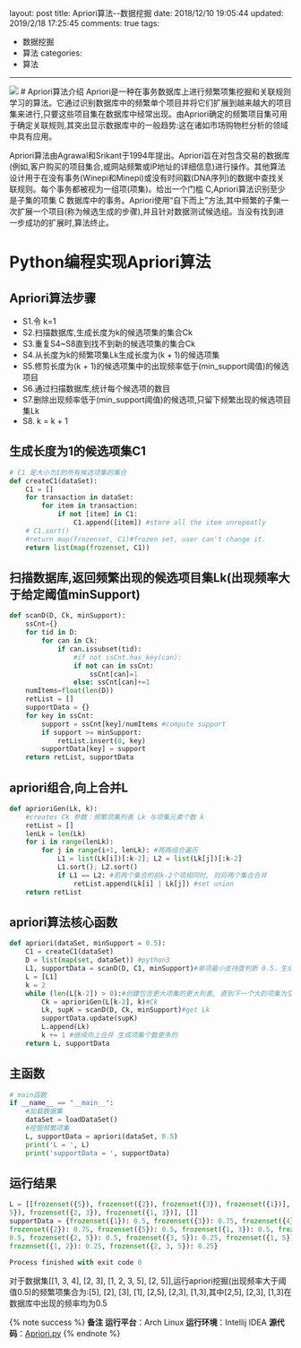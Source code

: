 layout: post
title: Apriori算法--数据挖掘
date: 2018/12/10 19:05:44
updated: 2019/2/18 17:25:45
comments: true
tags:
- 数据挖掘
- 算法
categories:
- 算法

---
<img src="https://eisenhao.coding.net/p/eisenhao/d/eisenhao/git/raw/master/uploads/DataMining_Apriori.png" class="full-image" />
# Apriori算法介绍
Apriori是一种在事务数据库上进行频繁项集挖掘和关联规则学习的算法。它通过识别数据库中的频繁单个项目并将它们扩展到越来越大的项目集来进行,只要这些项目集在数据库中经常出现。由Apriori确定的频繁项目集可用于确定关联规则,其突出显示数据库中的一般趋势:这在诸如市场购物栏分析的领域中具有应用。

<!-- more -->

Apriori算法由Agrawal和Srikant于1994年提出。Apriori旨在对包含交易的数据库(例如,客户购买的项目集合,或网站频繁或IP地址的详细信息)进行操作。其他算法设计用于在没有事务(Winepi和Minepi)或没有时间戳(DNA序列)的数据中查找关联规则。每个事务都被视为一组项(项集)。给出一个门槛 C,Apriori算法识别至少是子集的项集 C 数据库中的事务。Apriori使用“自下而上”方法,其中频繁的子集一次扩展一个项目(称为候选生成的步骤),并且针对数据测试候选组。当没有找到进一步成功的扩展时,算法终止。

# Python编程实现Apriori算法
## Apriori算法步骤
* S1.令 k=1
* S2.扫描数据库,生成长度为k的候选项集的集合Ck
* S3.重复S4~S8直到找不到新的候选项集的集合Ck
* S4.从长度为k的频繁项集Lk生成长度为(k + 1)的候选项集
* S5.修剪长度为(k + 1)的候选项集中的出现频率低于(min_support阈值)的候选项目
* S6.通过扫描数据库,统计每个候选项的数目
* S7.删除出现频率低于(min_support阈值)的候选项,只留下频繁出现的候选项目集Lk
* S8. k = k + 1

## 生成长度为1的候选项集C1
```python
# C1 是大小为1的所有候选项集的集合
def createC1(dataSet):
    C1 = []
    for transaction in dataSet:
        for item in transaction:
            if not [item] in C1:
                C1.append([item]) #store all the item unrepeatly
    # C1.sort()
    #return map(frozenset, C1)#frozen set, user can't change it.
    return list(map(frozenset, C1))
```

## 扫描数据库,返回频繁出现的候选项目集Lk(出现频率大于给定阈值minSupport)
```python
def scanD(D, Ck, minSupport):
    ssCnt={}
    for tid in D:
        for can in Ck:
            if can.issubset(tid):
                #if not ssCnt.has_key(can):
                if not can in ssCnt:
                    ssCnt[can]=1
                else: ssCnt[can]+=1
    numItems=float(len(D))
    retList = []
    supportData = {}
    for key in ssCnt:
        support = ssCnt[key]/numItems #compute support
        if support >= minSupport:
            retList.insert(0, key)
        supportData[key] = support
    return retList, supportData
```

## apriori组合,向上合并L
```python
def aprioriGen(Lk, k):
    #creates Ck 参数：频繁项集列表 Lk 与项集元素个数 k
    retList = []
    lenLk = len(Lk)
    for i in range(lenLk):
        for j in range(i+1, lenLk): #两两组合遍历
            L1 = list(Lk[i])[:k-2]; L2 = list(Lk[j])[:k-2]
            L1.sort(); L2.sort()
            if L1 == L2: #若两个集合的前k-2个项相同时, 则将两个集合合并
                retList.append(Lk[i] | Lk[j]) #set union
    return retList
```

## apriori算法核心函数
```python
def apriori(dataSet, minSupport = 0.5):
    C1 = createC1(dataSet)
    D = list(map(set, dataSet)) #python3
    L1, supportData = scanD(D, C1, minSupport)#单项最小支持度判断 0.5，生成L1
    L = [L1]
    k = 2
    while (len(L[k-2]) > 0):#创建包含更大项集的更大列表, 直到下一个大的项集为空
        Ck = aprioriGen(L[k-2], k)#Ck
        Lk, supK = scanD(D, Ck, minSupport)#get Lk
        supportData.update(supK)
        L.append(Lk)
        k += 1 #继续向上合并 生成项集个数更多的
    return L, supportData
```

## 主函数
```python
# main函数
if __name__ == "__main__":
    #加载数据集
    dataSet = loadDataSet()
    #挖掘频繁项集
    L, supportData = apriori(dataSet, 0.5)
    print('L = ', L)
    print('supportData = ', supportData)
```

## 运行结果
```python
L = [[frozenset({5}), frozenset({2}), frozenset({3}), frozenset({1})], [frozenset({2,
5}), frozenset({2, 3}), frozenset({1, 3})], []]
supportData = {frozenset({1}): 0.5, frozenset({3}): 0.75, frozenset({4}): 0.25,
frozenset({2}): 0.75, frozenset({5}): 0.5, frozenset({1, 3}): 0.5, frozenset({2, 3}):
0.5, frozenset({2, 5}): 0.5, frozenset({3, 5}): 0.25, frozenset({1, 5}): 0.25,
frozenset({1, 2}): 0.25, frozenset({2, 3, 5}): 0.25}

Process finished with exit code 0
```
对于数据集[[1, 3, 4], [2, 3], [1, 2, 3, 5], [2, 5]],运行apriori挖掘(出现频率大于阈值0.5)的频繁项集合为:[5], [2],
[3], [1], [2,5], [2,3], [1,3],其中[2,5], [2,3], [1,3]在数据库中出现的频率均为0.5

{% note success %}
**备注**
**运行平台**：Arch Linux
**运行环境**：Intellij IDEA
**源代码**：[Apriori.py](https://eisenhao.coding.net/p/eisenhao/d/eisenhao/git/raw/master/uploads/Apriori.py)
{% endnote %}
